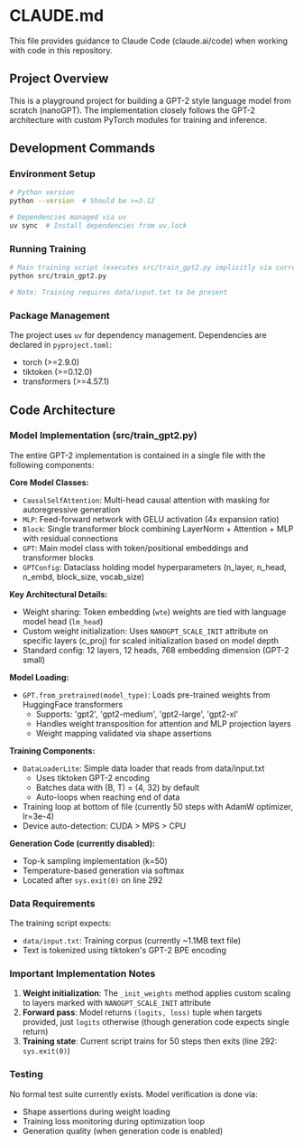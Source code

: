 # CLAUDE.md

This file provides guidance to Claude Code (claude.ai/code) when working with code in this repository.

## Project Overview

This is a playground project for building a GPT-2 style language model from scratch (nanoGPT). The implementation closely follows the GPT-2 architecture with custom PyTorch modules for training and inference.

## Development Commands

### Environment Setup
```bash
# Python version
python --version  # Should be >=3.12

# Dependencies managed via uv
uv sync  # Install dependencies from uv.lock
```

### Running Training
```bash
# Main training script (executes src/train_gpt2.py implicitly via current setup)
python src/train_gpt2.py

# Note: Training requires data/input.txt to be present
```

### Package Management
The project uses `uv` for dependency management. Dependencies are declared in `pyproject.toml`:
- torch (>=2.9.0)
- tiktoken (>=0.12.0)
- transformers (>=4.57.1)

## Code Architecture

### Model Implementation (src/train_gpt2.py)

The entire GPT-2 implementation is contained in a single file with the following components:

**Core Model Classes:**
- `CausalSelfAttention`: Multi-head causal attention with masking for autoregressive generation
- `MLP`: Feed-forward network with GELU activation (4x expansion ratio)
- `Block`: Single transformer block combining LayerNorm + Attention + MLP with residual connections
- `GPT`: Main model class with token/positional embeddings and transformer blocks
- `GPTConfig`: Dataclass holding model hyperparameters (n_layer, n_head, n_embd, block_size, vocab_size)

**Key Architectural Details:**
- Weight sharing: Token embedding (`wte`) weights are tied with language model head (`lm_head`)
- Custom weight initialization: Uses `NANOGPT_SCALE_INIT` attribute on specific layers (c_proj) for scaled initialization based on model depth
- Standard config: 12 layers, 12 heads, 768 embedding dimension (GPT-2 small)

**Model Loading:**
- `GPT.from_pretrained(model_type)`: Loads pre-trained weights from HuggingFace transformers
  - Supports: 'gpt2', 'gpt2-medium', 'gpt2-large', 'gpt2-xl'
  - Handles weight transposition for attention and MLP projection layers
  - Weight mapping validated via shape assertions

**Training Components:**
- `DataLoaderLite`: Simple data loader that reads from data/input.txt
  - Uses tiktoken GPT-2 encoding
  - Batches data with (B, T) = (4, 32) by default
  - Auto-loops when reaching end of data
- Training loop at bottom of file (currently 50 steps with AdamW optimizer, lr=3e-4)
- Device auto-detection: CUDA > MPS > CPU

**Generation Code (currently disabled):**
- Top-k sampling implementation (k=50)
- Temperature-based generation via softmax
- Located after `sys.exit(0)` on line 292

### Data Requirements

The training script expects:
- `data/input.txt`: Training corpus (currently ~1.1MB text file)
- Text is tokenized using tiktoken's GPT-2 BPE encoding

### Important Implementation Notes

1. **Weight initialization**: The `_init_weights` method applies custom scaling to layers marked with `NANOGPT_SCALE_INIT` attribute
2. **Forward pass**: Model returns `(logits, loss)` tuple when targets provided, just `logits` otherwise (though generation code expects single return)
3. **Training state**: Current script trains for 50 steps then exits (line 292: `sys.exit(0)`)

### Testing

No formal test suite currently exists. Model verification is done via:
- Shape assertions during weight loading
- Training loss monitoring during optimization loop
- Generation quality (when generation code is enabled)
